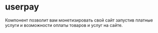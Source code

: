 # userpay

Компонент позволит вам монетизировать свой сайт запустив платные услуги и возможности оплаты товаров и услуг на сайте.
